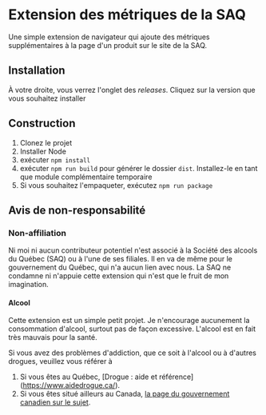 
# Extension des métriques de la SAQ

Une simple extension de navigateur qui ajoute des métriques supplémentaires à la page d'un produit sur le site de la SAQ.

## Installation

À votre droite, vous verrez l'onglet des *releases*. Cliquez sur la version que vous souhaitez installer

## Construction

1. Clonez le projet
2. Installer Node
3. exécuter `npm install`
4. exécuter `npm run build` pour générer le dossier `dist`. Installez-le en tant que module complémentaire temporaire
5. Si vous souhaitez l'empaqueter, exécutez `npm run package`

## Avis de non-responsabilité

### Non-affiliation

Ni moi ni aucun contributeur potentiel n'est associé à la Société des alcools du Québec (SAQ) ou à l'une de ses filiales. Il en va de même pour le gouvernement du Québec, qui n'a aucun lien avec nous. La SAQ ne condamne ni n'appuie cette extension qui n'est que le fruit de mon imagination.

#### Alcool

Cette extension est un simple petit projet. Je n'encourage aucunement la consommation d'alcool, surtout pas de façon excessive. L'alcool est en fait très mauvais pour la santé.

Si vous avez des problèmes d'addiction, que ce soit à l'alcool ou à d'autres drogues, veuillez vous référer à

1. Si vous êtes au Québec, [Drogue : aide et référence] (https://www.aidedrogue.ca/).
2. Si vous êtes situé ailleurs au Canada, [la page du gouvernement canadien sur le sujet](https://www.canada.ca/fr/sante-canada/services/dependance-aux-drogues/obtenez-aide-concernant-consommation-substances.html).